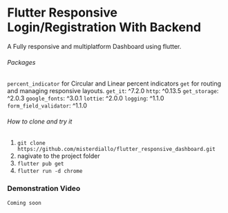 # Flutter Responsive Login/Registration With Backend

A Fully responsive and multiplatform Dashboard using flutter.

###### Packages

`percent_indicator` for Circular and Linear percent indicators
`get` for routing and managing responsive layouts.
`get_it`: ^7.2.0
`http`: ^0.13.5
`get_storage`: ^2.0.3
`google_fonts`: ^3.0.1
`lottie`: ^2.0.0
`logging`: ^1.1.0
`form_field_validator`: ^1.1.0

###### How to clone and try it

1. `git clone https://github.com/misterdiallo/flutter_responsive_dashboard.git`
2. nagivate to the project folder
3. `flutter pub get`
4. `flutter run -d chrome`

### Demonstration Video

`Coming soon`

